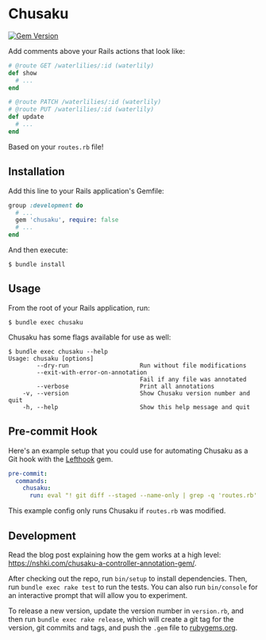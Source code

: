 # Chusaku

[![Gem Version](https://badge.fury.io/rb/chusaku.svg)](https://badge.fury.io/rb/chusaku)

Add comments above your Rails actions that look like:

```ruby
# @route GET /waterlilies/:id (waterlily)
def show
  # ...
end

# @route PATCH /waterlilies/:id (waterlily)
# @route PUT /waterlilies/:id (waterlily)
def update
  # ...
end
```

Based on your `routes.rb` file!


## Installation

Add this line to your Rails application's Gemfile:

```ruby
group :development do
  # ...
  gem 'chusaku', require: false
  # ...
end
```

And then execute:

```
$ bundle install
```


## Usage

From the root of your Rails application, run:

```
$ bundle exec chusaku
```

Chusaku has some flags available for use as well:

```
$ bundle exec chusaku --help
Usage: chusaku [options]
        --dry-run                    Run without file modifications
        --exit-with-error-on-annotation
                                     Fail if any file was annotated
        --verbose                    Print all annotations
    -v, --version                    Show Chusaku version number and quit
    -h, --help                       Show this help message and quit
```


## Pre-commit Hook

Here's an example setup that you could use for automating Chusaku as a Git hook
with the [Lefthook](https://github.com/Arkweid/lefthook) gem.

```yaml
pre-commit:
  commands:
    chusaku:
      run: eval "! git diff --staged --name-only | grep -q 'routes.rb' && exit 0 || bundle exec chusaku --exit-with-error-on-annotation"
```

This example config only runs Chusaku if `routes.rb` was modified.


## Development

Read the blog post explaining how the gem works at a high level:
https://nshki.com/chusaku-a-controller-annotation-gem/.

After checking out the repo, run `bin/setup` to install dependencies. Then, run
`bundle exec rake test` to run the tests. You can also run `bin/console` for an
interactive prompt that will allow you to experiment.

To release a new version, update the version number in `version.rb`, and then
run `bundle exec rake release`, which will create a git tag for the version,
git commits and tags, and push the `.gem` file to
[rubygems.org](https://rubygems.org).
